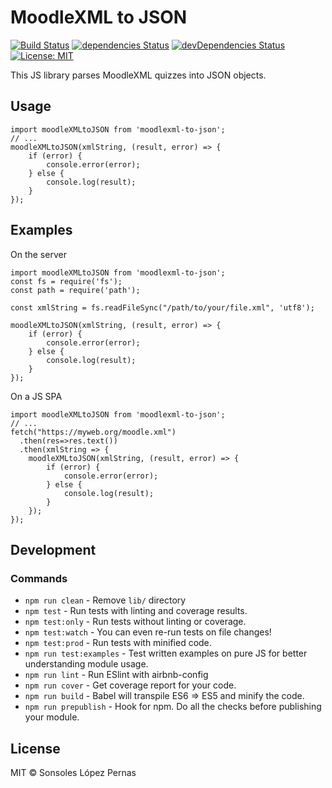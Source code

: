# MoodleXML to JSON

[![Build Status](https://travis-ci.org/sonsoleslp/moodlexml-to-json.svg?branch=master)](https://travis-ci.org/sonsoleslp/moodlexml-to-json) 
[![dependencies Status](https://david-dm.org/sonsoleslp/moodlexml-to-json/status.svg)](https://david-dm.org/sonsoleslp/moodlexml-to-json) [![devDependencies Status](https://david-dm.org/sonsoleslp/moodlexml-to-json/dev-status.svg)](https://david-dm.org/sonsoleslp/moodlexml-to-json?type=dev) 
[![License: MIT](https://img.shields.io/badge/License-MIT-blue.svg)](https://opensource.org/licenses/MIT)


This JS library parses MoodleXML quizzes into JSON objects.

## Usage

```
import moodleXMLtoJSON from 'moodlexml-to-json';
// ...
moodleXMLtoJSON(xmlString, (result, error) => {
	if (error) {
		console.error(error);
	} else {
		console.log(result);
	}
}); 
```
## Examples

On the server

```
import moodleXMLtoJSON from 'moodlexml-to-json';
const fs = require('fs');
const path = require('path');

const xmlString = fs.readFileSync("/path/to/your/file.xml", 'utf8');

moodleXMLtoJSON(xmlString, (result, error) => {
	if (error) {
		console.error(error);
	} else {
		console.log(result);
	}
}); 

```

On a JS SPA

```
import moodleXMLtoJSON from 'moodlexml-to-json';
// ...
fetch("https://myweb.org/moodle.xml")
  .then(res=>res.text())
  .then(xmlString => {
  	moodleXMLtoJSON(xmlString, (result, error) => {
  		if (error) {
  			console.error(error);
  		} else {
  			console.log(result);
  		}
  	}); 
});
```

## Development 
 
### Commands
- `npm run clean` - Remove `lib/` directory
- `npm test` - Run tests with linting and coverage results.
- `npm test:only` - Run tests without linting or coverage.
- `npm test:watch` - You can even re-run tests on file changes!
- `npm test:prod` - Run tests with minified code.
- `npm run test:examples` - Test written examples on pure JS for better understanding module usage.
- `npm run lint` - Run ESlint with airbnb-config
- `npm run cover` - Get coverage report for your code.
- `npm run build` - Babel will transpile ES6 => ES5 and minify the code.
- `npm run prepublish` - Hook for npm. Do all the checks before publishing your module.

## License

MIT © Sonsoles López Pernas
